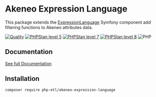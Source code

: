 Akeneo Expression Language
===

This package extends the [ExpressionLanguage](https://symfony.com/doc/current/components/expression_language.html) Symfony component add filtering functions to Akeneo attributes data.

[![Quality](https://github.com/php-etl/akeneo-expression-language/actions/workflows/quality.yaml/badge.svg)](https://github.com/php-etl/akeneo-expression-language/actions/workflows/quality.yaml)
[![PHPStan level 5](https://github.com/php-etl/akeneo-expression-language/actions/workflows/phpstan-5.yaml/badge.svg)](https://github.com/php-etl/akeneo-expression-language/actions/workflows/phpstan-5.yaml)
[![PHPStan level 7](https://github.com/php-etl/akeneo-expression-language/actions/workflows/phpstan-7.yaml/badge.svg)](https://github.com/php-etl/akeneo-expression-language/actions/workflows/phpstan-7.yaml)
[![PHPStan level 8](https://github.com/php-etl/akeneo-expression-language/actions/workflows/phpstan-8.yaml/badge.svg)](https://github.com/php-etl/akeneo-expression-language/actions/workflows/phpstan-8.yaml)
![PHP](https://img.shields.io/packagist/php-v/php-etl/akeneo-expression-language)

Documentation
---

[See full Documentation](https://php-etl.github.io/documentation)

Installation
---

```
composer require php-etl/akeneo-expression-language
```
